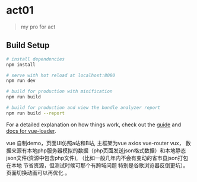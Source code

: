 # act01

> my pro for act

## Build Setup

``` bash
# install dependencies
npm install

# serve with hot reload at localhost:8080
npm run dev

# build for production with minification
npm run build

# build for production and view the bundle analyzer report
npm run build --report
```

For a detailed explanation on how things work, check out the [guide](http://vuejs-templates.github.io/webpack/) and [docs for vue-loader](http://vuejs.github.io/vue-loader).

vue 自制demo，页面UI仿照a站和B站, 主框架为vue axios vue-router vux，
数据来源有本地php服务器模拟的数据（php页面发送json格式数据）和本地静态json文件(资源中包含php文件),
（比如一般几年内不会有变动的省市县json打包在本地 节省资源，但测试时候可那个有跨域问题 特别是谷歌浏览器反倒更坑）。
页面切换动画可以再优化 。
